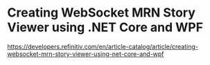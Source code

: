 # Creating WebSocket MRN Story Viewer using .NET Core and WPF

https://developers.refinitiv.com/en/article-catalog/article/creating-websocket-mrn-story-viewer-using-net-core-and-wpf

